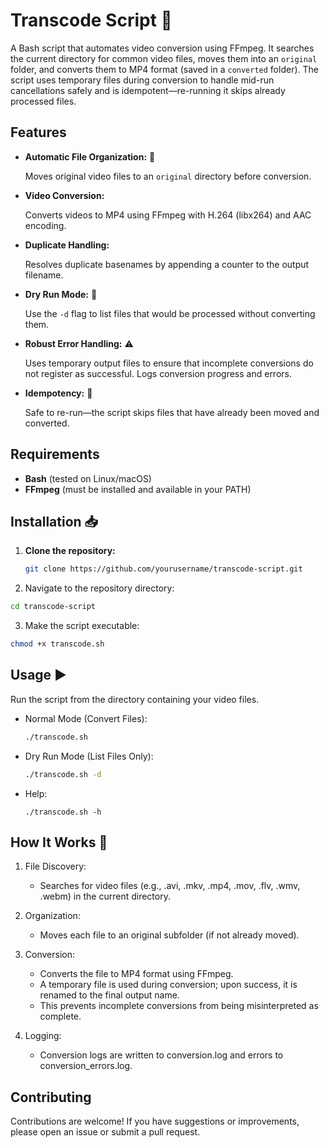 # Transcode Script 🚀

A Bash script that automates video conversion using FFmpeg. It searches the
current directory for common video files, moves them into an `original` folder,
and converts them to MP4 format (saved in a `converted` folder). The script uses
temporary files during conversion to handle mid-run cancellations safely and is
idempotent—re-running it skips already processed files.

## Features

- **Automatic File Organization:** 📁

  Moves original video files to an `original` directory before conversion.

- **Video Conversion:**

  Converts videos to MP4 using FFmpeg with H.264 (libx264) and AAC encoding.

- **Duplicate Handling:**

  Resolves duplicate basenames by appending a counter to the output filename.

- **Dry Run Mode:** 👀

  Use the `-d` flag to list files that would be processed without converting
  them.

- **Robust Error Handling:** ⚠️

  Uses temporary output files to ensure that incomplete conversions do not
  register as successful. Logs conversion progress and errors.

- **Idempotency:** 🔄

  Safe to re-run—the script skips files that have already been moved and
  converted.

## Requirements

- **Bash** (tested on Linux/macOS)
- **FFmpeg** (must be installed and available in your PATH)

## Installation 📥

1. **Clone the repository:**

   ```bash
   git clone https://github.com/yourusername/transcode-script.git
   ```

2. Navigate to the repository directory:

```bash
cd transcode-script
```

3. Make the script executable:

```bash
chmod +x transcode.sh
```

## Usage ▶️

Run the script from the directory containing your video files.

- Normal Mode (Convert Files):
  ```bash
  ./transcode.sh
  ```
- Dry Run Mode (List Files Only):
  ```bash
  ./transcode.sh -d
  ```
- Help:
  ```
  ./transcode.sh -h
  ```

## How It Works 🔧

1. File Discovery:

   - Searches for video files (e.g., .avi, .mkv, .mp4, .mov, .flv, .wmv, .webm)
     in the current directory.

2. Organization:

   - Moves each file to an original subfolder (if not already moved).

3. Conversion:

   - Converts the file to MP4 format using FFmpeg.
   - A temporary file is used during conversion; upon success, it is renamed to
     the final output name.
   - This prevents incomplete conversions from being misinterpreted as complete.

4. Logging:

   - Conversion logs are written to conversion.log and errors to
     conversion_errors.log.

## Contributing

Contributions are welcome! If you have suggestions or improvements, please open
an issue or submit a pull request.
